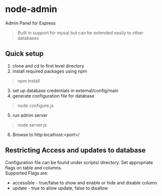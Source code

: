 # node-admin
Admin Panel for Express
> Built in support for mysql but can be extended easily to other databases

## Quick setup
1. clone and cd to first level directory
2. install required packages using npm
> npm install
3. set up database credentials in external/config/main
4. generate configuration file for database
> node configure.js
5. run admin server
> node server.js
6. Browse to http:localhost:\<port\>/

## Restricting Access and updates to database
Configuration file can be found under scripts/ directory.
Set appropriate flags on table and columns.\
Supported Flags are:
- accessible \- true/false to show and enable or hide and disable column
- update \- true to allow update, false to disallow
